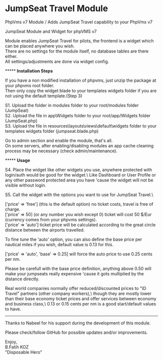 # JumpSeat Travel Module
 PhpVms v7 Module / Adds JumpSeat Travel capability to your PhpVms v7

 JumpSeat Module and Widget for phpVMS v7

Module enables JumpSeat Travel for pilots, the frontend is a widget which can be placed anywhere you wish.\
There are no settings for the module itself, no database tables are there either.\
All settings/adjustments are done via widget config.

***** **Installation Steps**

If you have a non modified installation of phpvms, just unzip the package at your phpvms root folder.\
Then only copy the widget blade to your templates widgets folder if you are not using the default template.(Step 3)

S1. Upload the folder in modules folder to your root/modules folder (JumpSeat)\
S2. Upload the file in app\Widgets folder to your root/app/Widgets folder (JumpSeat.php)\
S3. Upload the file in resources\layouts\views\default\widgets folder to your templates widgets folder (jumpseat.blade.php)

Go to admin section and enable the module, that's all.\
On some servers, after enabling/disabling modules an app cache cleaning process may be necessary (check admin/maintenance).

***** **Usage**

S4. Place the widget like other widgets you use, anywhere protected with login/auth would be good for the widget.\ 
Like Dashboard or User Profile or any other password protected area you have 'cause the widget will not be visible without login.

S5. Call the widget with the options you want to use for JumpSeat Travel.\

['price' => 'free'] (this is the default option) no ticket costs, travel is free of charge.\
['price' => 50] (or any number you wish except 0) ticket will cost 50 $/Eur (currency comes from your phpvms settings).\
['price' => 'auto'] ticket price will be calculated according to the great circle distance between the airports travelled.

To fine tune the 'auto' option, you can also define the base price per nautical miles if you wish, default value is 0.13 for this.

['price' => 'auto', 'base' => 0.25] will force the auto price to use 0.25 cents per nm.

Please be carefull with the base price definition, anything above 0.50 will make your jumpseats really expensive 'cause it gots multiplied
by the distance directly.

Real world companies normally offer reduced/discounted prices to "ID Travel" partners (other company workers),\ 
though they are mostly lower than their base economy ticket prices and offer services between economy and business class,\ 
0.13 or 0.15 cents per nm is a good start/default values to have.

*****

Thanks to Nabeel for his support during the development of this module.

Please check/follow GitHub for possible updates and/or improvements.

Enjoy,\
B.Fatih KOZ\
"Disposable Hero"

